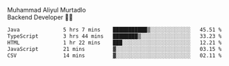 Muhammad Aliyul Murtadlo
<br>
Backend Developer 👨‍💻
<br>
<!--START_SECTION:waka-->

```txt
Java              5 hrs 7 mins    ███████████▒░░░░░░░░░░░░░   45.51 %
TypeScript        3 hrs 44 mins   ████████▒░░░░░░░░░░░░░░░░   33.23 %
HTML              1 hr 22 mins    ███░░░░░░░░░░░░░░░░░░░░░░   12.21 %
JavaScript        21 mins         ▓░░░░░░░░░░░░░░░░░░░░░░░░   03.15 %
CSV               14 mins         ▓░░░░░░░░░░░░░░░░░░░░░░░░   02.11 %
```

<!--END_SECTION:waka-->
